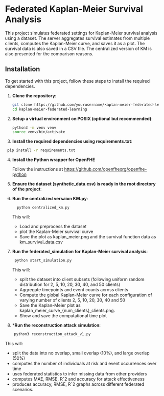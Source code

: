 #  Federated Kaplan-Meier Survival Analysis 

This project simulates federated settings for Kaplan-Meier survival analysis using a dataset. 
The server aggregates survival estimates from multiple clients, computes the Kaplan-Meier curve, 
and saves it as a plot. The survival data is also saved in a CSV file.
The centralized version of KM is also presented for the comparison reasons. 

## Installation

To get started with this project, follow these steps to install the required dependencies.

1. **Clone the repository**:

   ```bash
   git clone https://github.com/yourusername/kaplan-meier-federated-learning.git
   cd kaplan-meier-federated-learning 
2. **Setup a virtual environment on POSIX (optional but recommended)**:

   ```bash
   python3 -m venv venv
   source venv/bin/activate

3. **Install the required dependencies using requirements.txt**:
   
  ```bash
   pip install -r requirements.txt
```
4. **Install the Python wrapper for OpenFHE** 
   
   Follow the instructions at https://github.com/openfheorg/openfhe-python

5. **Ensure the dataset (synthetic_data.csv) is ready in the root directory of the project**: 

6. **Run the centralized versaion KM.py**:
   ```bash
     python centralized_km.py
   ```
   This will:
   - Load and preprocess the dataset
   - plot the Kaplan-Meier survival curve
   - Save the plot as kaplan_meier.png and the survival function data as km_survival_data.csv
  
7. **Run the federated_simulation for Kaplan-Meier survival analysis**:
    ```bash
     python start_simulation.py
   ```
    This will:
   - split the dataset into client subsets (following uniform random distribution for 2, 5, 10, 20, 30, 40, and 50 clients)
   - Aggregate timepoints and event counts across clients
   - Compute the global Kaplan-Meier curve for each configuration of varying number of clients 2, 5, 10, 20, 30, 40 and 50
   - Save the Kaplan-Meier plot as kaplan_meier_curve_{num_clients}_clients.png.
   - Show and save the computational time plot

8. ***Run the reconstruction attack simulation**:
 ```bash
     python3 reconstruction_attack_v1.py 
   ```
This will:
- split the data into no overlap, small overlap (10%), and large overlap (50%)
- computes the number of individuals at risk and event occurrences over time 
- uses federated statistics to infer missing data from other providers 
- computes MAE, RMSE, Rˆ2 and accuracy for attack effectiveness 
- produces accuracy, RMSE, Rˆ2 graphs across different federated scenarios. 


     
